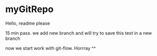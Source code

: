 # myGitRepo
Hello, readme please

15 min pass. 
we add new branch and will try to save this text in a new branch

now we start work with git-flow. Horrray ^^